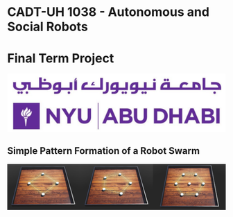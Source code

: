 # CADT-UH 1038 - Autonomous and Social Robots 
# Final Term Project
![Logo](adlogo.png)


## Simple Pattern Formation of a Robot Swarm

![Swarm](swarm.png)
